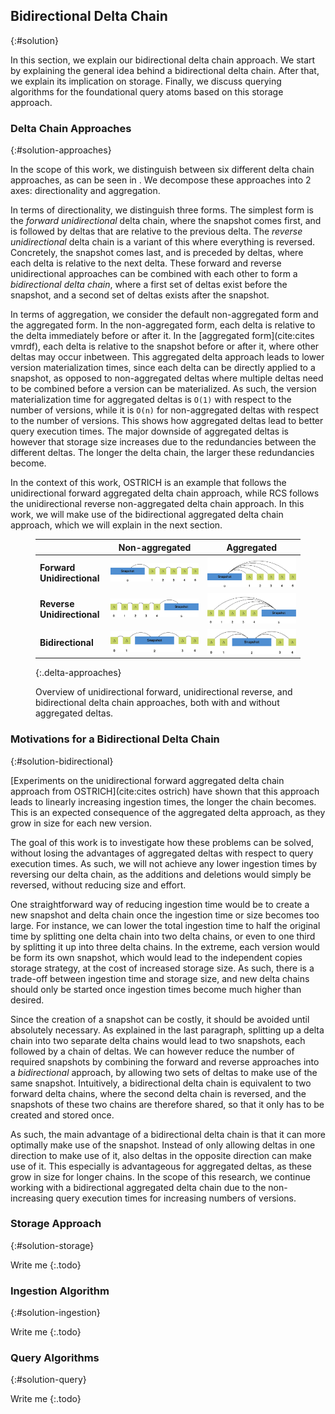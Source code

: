 ## Bidirectional Delta Chain
{:#solution}

In this section, we explain our bidirectional delta chain approach.
We start by explaining the general idea behind a bidirectional delta chain.
After that, we explain its implication on storage.
Finally, we discuss querying algorithms for the foundational query atoms based on this storage approach.

### Delta Chain Approaches
{:#solution-approaches}

In the scope of this work, we distinguish between six different delta chain approaches,
as can be seen in [](#delta-chain-approaches).
We decompose these approaches into 2 axes: directionality and aggregation.

In terms of directionality, we distinguish three forms.
The simplest form is the *forward unidirectional* delta chain,
where the snapshot comes first, and is followed by deltas that are relative to the previous delta.
The *reverse unidirectional* delta chain is a variant of this where everything is reversed.
Concretely, the snapshot comes last, and is preceded by deltas, where each delta is relative to the next delta.
These forward and reverse unidirectional approaches can be combined with each other to form a *bidirectional delta chain*,
where a first set of deltas exist before the snapshot,
and a second set of deltas exists after the snapshot.

In terms of aggregation, we consider the default non-aggregated form and the aggregated form.
In the non-aggregated form, each delta is relative to the delta immediately before or after it.
In the [aggregated form](cite:cites vmrdf), each delta is relative to the snapshot before or after it,
where other deltas may occur inbetween.
This aggregated delta approach leads to lower version materialization times,
since each delta can be directly applied to a snapshot,
as opposed to non-aggregated deltas where multiple deltas need to be combined before a version can be materialized.
As such, the version materialization time for aggregated deltas is `O(1)` with respect to the number of versions,
while it is `O(n)` for non-aggregated deltas with respect to the number of versions.
This shows how aggregated deltas lead to better query execution times.
The major downside of aggregated deltas is however that storage size increases due to the redundancies between the different deltas.
The longer the delta chain, the larger these redundancies become.

In the context of this work,
OSTRICH is an example that follows the unidirectional forward aggregated delta chain approach,
while RCS follows the unidirectional reverse non-aggregated delta chain approach.
In this work, we will make use of the bidirectional aggregated delta chain approach,
which we will explain in the next section.

<figure id="delta-chain-approaches" class="table" markdown="1">

|  | **Non-aggregated** | **Aggregated** |
|--|----------------|------------|
| **Forward Unidirectional** | <img src="img/delta-chain-uni.svg" alt="Unidirectional delta chain" class="delta-approach"> | <img src="img/delta-chain-uni-agg.svg" alt="Unidirectional aggregated delta chain" class="delta-approach"> |
| **Reverse Unidirectional** | <img src="img/delta-chain-uni-rev.svg" alt="Unidirectional reverse delta chain" class="delta-approach"> | <img src="img/delta-chain-uni-agg-rev.svg" alt="Unidirectional aggregated reverse delta chain" class="delta-approach"> |
| **Bidirectional**          | <img src="img/delta-chain-bi.svg" alt="Bidirectional delta chain" class="delta-approach"> | <img src="img/delta-chain-bi-agg.svg" alt="Bidirectional aggregated delta chain" class="delta-approach"> |
{:.delta-approaches}

<figcaption markdown="block">
Overview of unidirectional forward, unidirectional reverse, and bidirectional delta chain approaches,
both with and without aggregated deltas.
</figcaption>
</figure>

### Motivations for a Bidirectional Delta Chain
{:#solution-bidirectional}

[Experiments on the unidirectional forward aggregated delta chain approach from OSTRICH](cite:cites ostrich)
have shown that this approach leads to linearly increasing ingestion times,
the longer the chain becomes.
This is an expected consequence of the aggregated delta approach,
as they grow in size for each new version.

The goal of this work is to investigate how these problems can be solved,
without losing the advantages of aggregated deltas with respect to query execution times.
As such, we will not achieve any lower ingestion times by reversing our delta chain,
as the additions and deletions would simply be reversed,
without reducing size and effort.

One straightforward way of reducing ingestion time would be
to create a new snapshot and delta chain once the ingestion time or size becomes too large.
For instance, we can lower the total ingestion time to half the original time
by splitting one delta chain into two delta chains,
or even to one third by splitting it up into three delta chains.
In the extreme, each version would be form its own snapshot,
which would lead to the independent copies storage strategy,
at the cost of increased storage size.
As such, there is a trade-off between ingestion time and storage size,
and new delta chains should only be started once ingestion times become much higher than desired.

Since the creation of a snapshot can be costly, it should be avoided until absolutely necessary.
As explained in the last paragraph,
splitting up a delta chain into two separate delta chains
would lead to two snapshots, each followed by a chain of deltas.
We can however reduce the number of required snapshots
by combining the forward and reverse approaches into a *bidirectional* approach,
by allowing two sets of deltas to make use of the same snapshot.
Intuitively, a bidirectional delta chain is equivalent
to two forward delta chains,
where the second delta chain is reversed,
and the snapshots of these two chains are therefore shared,
so that it only has to be created and stored once.

As such, the main advantage of a bidirectional delta chain is that it can more optimally make use of the snapshot.
Instead of only allowing deltas in one direction to make use of it,
also deltas in the opposite direction can make use of it.
This especially is advantageous for aggregated deltas,
as these grow in size for longer chains.
In the scope of this research,
we continue working with a bidirectional aggregated delta chain
due to the non-increasing query execution times for increasing numbers of versions.

### Storage Approach
{:#solution-storage}

Write me
{:.todo}

### Ingestion Algorithm
{:#solution-ingestion}

Write me
{:.todo}

### Query Algorithms
{:#solution-query}

Write me
{:.todo}

